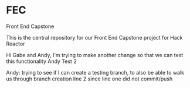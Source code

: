 # FEC
Front End Capstone

This is the central repository for our Front End Capstone project for Hack Reactor


Hi Gabe and Andy, I'm trying to make another change so that we can test this functionality
Andy Test 2

Andy: trying to see if I can create a testing branch, to also be able to walk us through branch creation
line 2 since line one did not commit/push